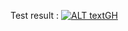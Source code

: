 Test result : [![ALT textGH](https://github.com/Azerty228469/Regex/actions/workflows/pytest.yml/badge.svg)](https://github.com/Azerty228469/Regex/actions)
